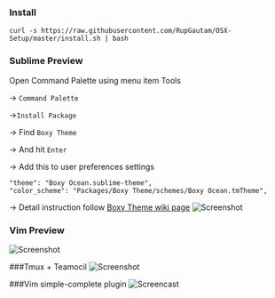 ### Install 
```
curl -s https://raw.githubusercontent.com/RupGautam/OSX-Setup/master/install.sh | bash
```

### Sublime   Preview
Open Command Palette using menu item Tools

→ ```Command Palette```

→```Install Package```

→ Find ```Boxy Theme```

→ And hit ```Enter```

→ Add this to user preferences settings

```
"theme": "Boxy Ocean.sublime-theme",
"color_scheme": "Packages/Boxy Theme/schemes/Boxy Ocean.tmTheme",
```

→ Detail instruction follow [Boxy Theme wiki page](https://github.com/oivva/st-boxy/wiki)
![Screenshot](http://i.imgur.com/YPFyLnd.png)

### Vim Preview
![Screenshot](http://i.imgur.com/96z02kj.png)

###Tmux + Teamocil 
![Screenshot](http://i.imgur.com/KgI9QEi.png)

###Vim simple-complete plugin 
![Screencast](http://i.imgur.com/wjzJdZq.gif)

